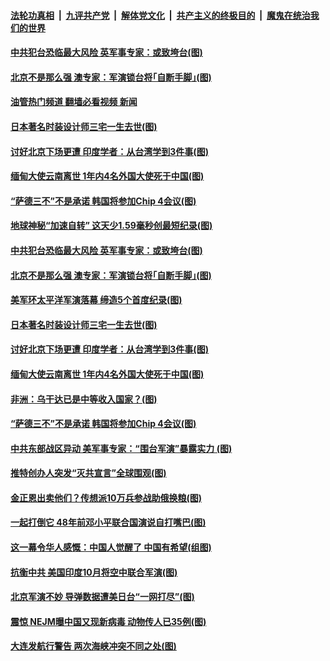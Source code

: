 ####  [法轮功真相](../../../../basic/blob/master/README.md?t=08101401) &nbsp;|&nbsp; [九评共产党](../../../../9ping.md/blob/master/README.md?t=08101401) &nbsp;|&nbsp; [解体党文化](../../../../jtdwh.md/blob/master/README.md?t=08101401)  &nbsp;|&nbsp; [共产主义的终极目的](../../../../gczydzjmd.md/blob/master/README.md?t=08101401) &nbsp;|&nbsp; [魔鬼在统治我们的世界](../../../../mgztzwmdsj.md/blob/master/README.md?t=08101401) 

#### [中共犯台恐临最大风险 英军事专家：或致垮台(图)](../pages/p9/1013880.md?t=08101401) 

#### [北京不是那么强 澳专家：军演锁台将｢自断手脚｣(图)](../pages/p9/1013860.md?t=08101401) 

#### [油管热门频道 翻墙必看视频 新闻](http://45.76.130.85:81/youtube.html?08101401)

#### [日本著名时装设计师三宅一生去世(图)](../pages/p9/1013879.md?t=08101401) 

#### [讨好北京下场更遭 印度学者：从台湾学到3件事(图)](../pages/p9/1013833.md?t=08101401) 

#### [缅甸大使云南离世 1年内4名外国大使死于中国(图)](../pages/p9/1013801.md?t=08101401) 

#### [“萨德三不”不是承诺 韩国将参加Chip 4会议(图)](../pages/p9/1013789.md?t=08101401) 

#### [地球神秘“加速自转” 这天少1.59毫秒创最短纪录(图)](../pages/p9/1013946.md?t=08101401) 

#### [中共犯台恐临最大风险 英军事专家：或致垮台(图)](../pages/p9/1013880.md?t=08101401) 

#### [北京不是那么强 澳专家：军演锁台将｢自断手脚｣(图)](../pages/p9/1013860.md?t=08101401) 

#### [美军环太平洋军演落幕 缔造5个首度纪录(图)](../pages/p9/1013936.md?t=08101401) 


#### [日本著名时装设计师三宅一生去世(图)](../pages/p9/1013879.md?t=08101401) 

#### [讨好北京下场更遭 印度学者：从台湾学到3件事(图)](../pages/p9/1013833.md?t=08101401) 

#### [缅甸大使云南离世 1年内4名外国大使死于中国(图)](../pages/p9/1013801.md?t=08101401) 

#### [非洲：乌干达已是中等收入国家？(图)](../pages/p9/1013841.md?t=08101401) 


#### [“萨德三不”不是承诺 韩国将参加Chip 4会议(图)](../pages/p9/1013789.md?t=08101401) 

#### [中共东部战区异动 美军事专家：“围台军演”暴露实力&nbsp;(图)](../pages/p9/1013794.md?t=08101401) 

#### [推特创办人突发“灭共宣言”全球围观(图)](../pages/p9/1013790.md?t=08101401) 

#### [金正恩出卖他们？传想派10万兵参战助俄换粮(图)](../pages/p9/1013741.md?t=08101401) 

#### [一起打倒它 48年前邓小平联合国演说自打嘴巴(图)](../pages/p9/1013727.md?t=08101401) 

#### [这一幕令华人感慨：中国人觉醒了 中国有希望(组图)](../pages/p9/1013751.md?t=08101401) 

#### [抗衡中共 美国印度10月将空中联合军演(图)](../pages/p9/1013739.md?t=08101401) 

#### [北京军演不妙 导弹数据遭美日台“一网打尽”(图)](../pages/p9/1013667.md?t=08101401) 

#### [震惊 NEJM曝中国又现新病毒 动物传人已35例(图)](../pages/p9/1013717.md?t=08101401) 

#### [大连发航行警告 两次海峡冲突不同之处(图)](../pages/p9/1013714.md?t=08101401) 

<img src='http://gfw-breaker.win/goodnews/indexes/p9.md' width='0px' height='0px'/>
